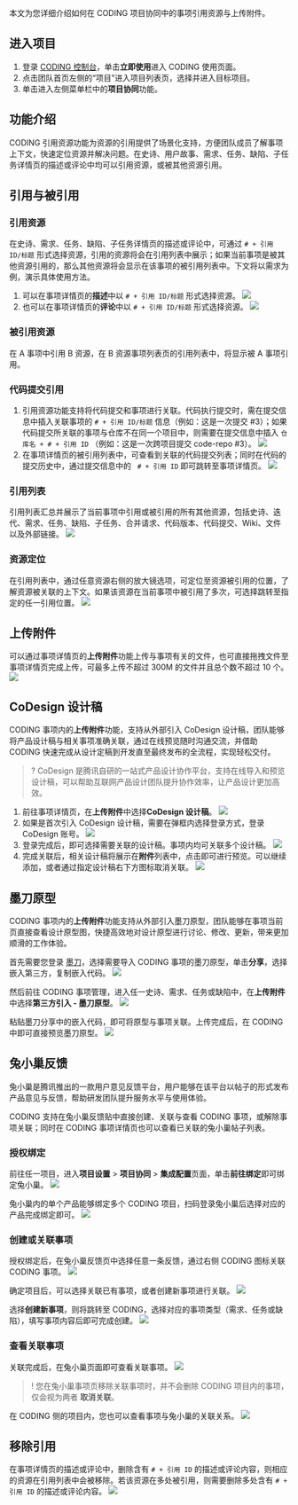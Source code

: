 本文为您详细介绍如何在 CODING 项目协同中的事项引用资源与上传附件。

## 进入项目
1. 登录 [CODING 控制台](https://console.cloud.tencent.com/coding)，单击**立即使用**进入 CODING 使用页面。
2. 点击团队首页左侧的“项目”进入项目列表页，选择并进入目标项目。
3. 单击进入左侧菜单栏中的**项目协同**功能。

## 功能介绍[](#intro)
   
CODING 引用资源功能为资源的引用提供了场景化支持，方便团队成员了解事项上下文，快速定位资源并解决问题。在史诗、用户故事、需求、任务、缺陷、子任务详情页的描述或评论中均可以引用资源，或被其他资源引用。

## 引用与被引用[](#references)

### 引用资源[](#resource)

在史诗、需求、任务、缺陷、子任务详情页的描述或评论中，可通过 `# + 引用 ID/标题` 形式选择资源，引用的资源将会在引用列表中展示；如果当前事项是被其他资源引用的，那么其他资源将会显示在该事项的被引用列表中。下文将以需求为例，演示具体使用方法。

1.  可以在事项详情页的**描述**中以 `# + 引用 ID/标题` 形式选择资源。
![](https://main.qcloudimg.com/raw/a1a5fb9a8ac426bc55c847af5145de04.png)
2.  也可以在事项详情页的**评论**中以 `# + 引用 ID/标题` 形式选择资源。
![](https://main.qcloudimg.com/raw/65fffba175e561ffa6906f0c7ed5c389.png)

### 被引用资源[](#referenced)

在 A 事项中引用 B 资源，在 B 资源事项列表页的引用列表中，将显示被 A 事项引用。

### 代码提交引用[](#code)

1. 引用资源功能支持将代码提交和事项进行关联。代码执行提交时，需在提交信息中插入关联事项的 `# + 引用 ID/标题` 信息（例如：这是一次提交 #3）；如果代码提交所关联的事项与仓库不在同一个项目中，则需要在提交信息中插入 `仓库名 + # + 引用 ID` （例如：这是一次跨项目提交 code-repo #3）。
![](https://main.qcloudimg.com/raw/5299d23b2ac08ebd6d590eb3a53d4b53.png)
2. 在事项详情页的被引用列表中，可查看到关联的代码提交列表；同时在代码的提交历史中，通过提交信息中的 ` # + 引用 ID` 即可跳转至事项详情页。
![](https://main.qcloudimg.com/raw/9b6e8c6626f432ace6a3ffa01ac00ba7.png)

### 引用列表[](#list)

引用列表汇总并展示了当前事项中引用或被引用的所有其他资源，包括史诗、迭代、需求、任务、缺陷、子任务、合并请求、代码版本、代码提交、Wiki、文件以及外部链接。
![](https://main.qcloudimg.com/raw/3225901b5503d46a5fde4b335d761560.png)

### 资源定位[](#positioning)

在引用列表中，通过任意资源右侧的放大镜选项，可定位至资源被引用的位置，了解资源被关联的上下文。如果该资源在当前事项中被引用了多次，可选择跳转至指定的任一引用位置。
![](https://main.qcloudimg.com/raw/3492dae234fea1b32c1fc2064cace4ae.png)

## 上传附件[](#annex)

可以通过事项详情页的**上传附件**功能上传与事项有关的文件，也可直接拖拽文件至事项详情页完成上传，可最多上传不超过 300M 的文件并且总个数不超过 10 个。
![](https://main.qcloudimg.com/raw/eadc5f17a5fe6622870b683fd7ea29a1.png)

## CoDesign 设计稿[](#codesign)

CODING 事项内的**上传附件**功能，支持从外部引入 CoDesign 设计稿，团队能够将产品设计稿与相关事项准确关联，通过在线预览随时沟通交流，并借助 CODING 快速完成从设计定稿到开发直至最终发布的全流程，实现轻松交付。
>? CoDesign 是腾讯自研的一站式产品设计协作平台，支持在线导入和预览设计稿，可以帮助互联网产品设计团队提升协作效率，让产品设计更加高效。
> 
1.  前往事项详情页，在**上传附件**中选择**CoDesign 设计稿**。
![](https://main.qcloudimg.com/raw/911d7f3a758f4009deaad7237cc70175.png)
2.  如果是首次引入 CoDesign 设计稿，需要在弹框内选择登录方式，登录 CoDesign 账号。
![](https://main.qcloudimg.com/raw/21b3c20b0d68722ee9dfd3567e4b76f8.png)
3.  登录完成后，即可选择需要关联的设计稿。事项内均可关联多个设计稿。
![](https://main.qcloudimg.com/raw/6ed9955f75814beb609b368f41acfc4e.png)
4.  完成关联后，相关设计稿将展示在**附件**列表中，点击即可进行预览。可以继续添加，或者通过指定设计稿右下方图标取消关联。
![](https://main.qcloudimg.com/raw/5f79e649ff6399db467af8fac0df3642.png)

## 墨刀原型

CODING 事项内的**上传附件**功能支持从外部引入墨刀原型，团队能够在事项当前页直接查看设计原型图，快捷高效地对设计原型进行讨论、修改、更新，带来更加顺滑的工作体验。

首先需要您登录 [墨刀](https://org.modao.cc/dashboard/okcwtseuldpj2pth9)，选择需要导入 CODING 事项的墨刀原型，单击**分享**，选择嵌入第三方，复制嵌入代码。
![](https://main.qcloudimg.com/raw/7fa83eeadd7768253c04e3a6272ebba4.png)

然后前往 CODING 事项管理，进入任一史诗、需求、任务或缺陷中，在**上传附件**中选择**第三方引入 - 墨刀原型**。
![](https://main.qcloudimg.com/raw/7387d5f1ec623913a36add8a5d8cbac5.png)

粘贴墨刀分享中的嵌入代码，即可将原型与事项关联。上传完成后，在 CODING 中即可直接预览墨刀原型。
![](https://main.qcloudimg.com/raw/606b48eb5a593f2578714a29e37d3317.png)

## 兔小巢反馈

兔小巢是腾讯推出的一款用户意见反馈平台，用户能够在该平台以帖子的形式发布产品意见与反馈，帮助研发团队提升服务水平与使用体验。

CODING 支持在兔小巢反馈贴中直接创建、关联与查看 CODING 事项，或解除事项关联；同时在 CODING 事项详情页也可以查看已关联的兔小巢帖子列表。

### 授权绑定[](#authorize)

前往任一项目，进入**项目设置** > **项目协同** > **集成配置**页面，单击**前往绑定**即可绑定兔小巢。
![](https://main.qcloudimg.com/raw/260544ee09aa3e2db14ac47412d438da.png)

兔小巢内的单个产品能够绑定多个 CODING 项目，扫码登录兔小巢后选择对应的产品完成绑定即可。
![](https://main.qcloudimg.com/raw/45718dcdb312224e65c43163a345171c.png)

### 创建或关联事项[](#create)

授权绑定后，在兔小巢反馈页中选择任意一条反馈，通过右侧 CODING 图标关联 CODING 事项。
![](https://main.qcloudimg.com/raw/8aabce7747cdcacd6651b89ac078bfe3.png)

确定项目后，可以选择关联已有事项，或者创建新事项进行关联。
![](https://main.qcloudimg.com/raw/437ac9fcc6f4216725dadeda7e6e930c.png)

选择**创建新事项**，则将跳转至 CODING，选择对应的事项类型（需求、任务或缺陷），填写事项内容后即可完成创建。
![](https://main.qcloudimg.com/raw/e9b9015e3f9befa1b0bccc0dab70295e.png)

### 查看关联事项[](#check)

关联完成后，在兔小巢页面即可查看关联事项。
![](https://main.qcloudimg.com/raw/fab13dd65b82aea12a0f875191dcc55c.png)

>! 您在兔小巢事项页移除关联事项时，并不会删除 CODING 项目内的事项，仅会视为两者 ****取消关联****。

在 CODING 侧的项目内，您也可以查看事项与兔小巢的关联关系。
![](https://main.qcloudimg.com/raw/6d1cedfdb4b60d172fc1a8f7ec59afba.png)

## 移除引用[](#delete)

在事项详情页的描述或评论中，删除含有 `# + 引用 ID` 的描述或评论内容，则相应的资源在引用列表中会被移除。若该资源在多处被引用，则需要删除多处含有 `# + 引用 ID` 的描述或评论内容。
![](https://main.qcloudimg.com/raw/6d8d43784b61cabfe231d5a2a39f20eb.png)
